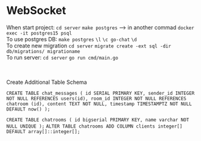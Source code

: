 # WebSocket

When start project: `cd server` `make postgres` --> in another commad `docker exec -it postgres15 psql` <br> 
To use postgres DB: `make postgres`     `\l`    `\c go-chat`    `\d` <br>
To create new migration `cd server` `migrate create -ext sql -dir db/migrations/ migrationame` <br>
To run server: `cd server`  `go run cmd/main.go` <br>

<br><br>
Create Additional Table Schema <br>

`CREATE TABLE chat_messages ( id SERIAL PRIMARY KEY, sender_id INTEGER NOT NULL REFERENCES users(id), room_id INTEGER NOT NULL REFERENCES chatroom (id), content TEXT NOT NULL, timestamp TIMESTAMPTZ NOT NULL DEFAULT now() );` <br>

`CREATE TABLE chatrooms ( id bigserial PRIMARY KEY, name varchar NOT NULL UNIQUE );`
`ALTER TABLE chatrooms ADD COLUMN clients integer[] DEFAULT array[]::integer[];`  <br>